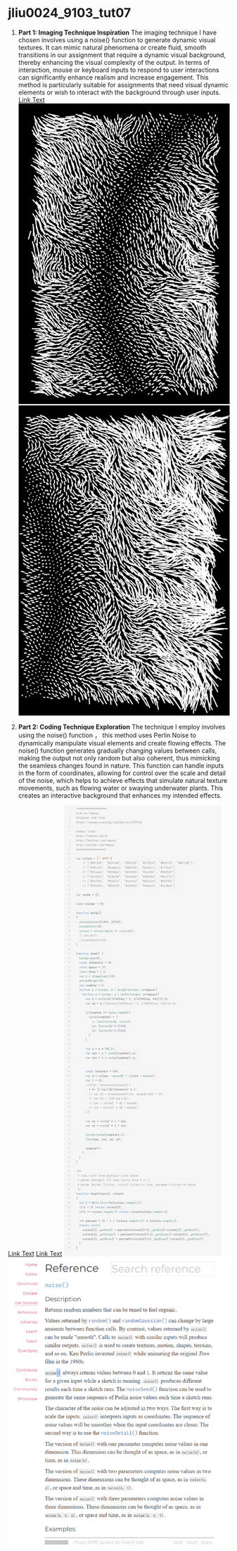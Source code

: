 # jliu0024_9103_tut07


1. **Part 1: Imaging Technique Inspiration**
The imaging technique I have chosen involves using a noise() function to generate dynamic visual textures. It can mimic natural phenomena or create fluid, smooth transitions in our assignment that require a dynamic visual background, thereby enhancing the visual complexity of the output. In terms of interaction,  mouse or keyboard inputs to respond to user interactions can significantly enhance realism and increase engagement. This method is particularly suitable for assignments that need visual dynamic elements or wish to interact with the background through user inputs.
[Link Text](https://openprocessing.org/sketch/2084145)
![An image of the Mona Lisa](readmeImages/screenshot1.png)
![An image of the Mona Lisa](readmeImages/screenshot2.png)

2. **Part 2: Coding Technique Exploration**
The technique I employ involves using the noise() function ， this method uses Perlin Noise to dynamically manipulate visual elements and create flowing effects. The noise() function generates gradually changing values between calls, making the output not only random but also coherent, thus mimicking the seamless changes found in nature. This function can handle inputs in the form of coordinates, allowing for control over the scale and detail of the noise, which helps to achieve effects that simulate natural texture movements, such as flowing water or swaying underwater plants. This creates an interactive background that enhances my intended effects.

[Link Text](https://p5js.org/reference/#/p5/noise)
[Link Text](https://editor.p5js.org/codingtrain/sketches/2_hBcOBrF)
![An image of the Mona Lisa](readmeImages/screenshot3.png)
![An image of the Mona Lisa](readmeImages/screenshot4.png)